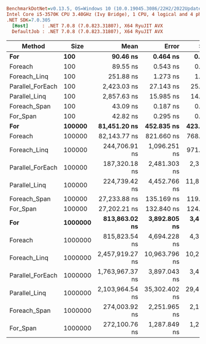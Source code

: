 ``` ini

BenchmarkDotNet=v0.13.5, OS=Windows 10 (10.0.19045.3086/22H2/2022Update)
Intel Core i5-3570K CPU 3.40GHz (Ivy Bridge), 1 CPU, 4 logical and 4 physical cores
.NET SDK=7.0.305
  [Host]     : .NET 7.0.8 (7.0.823.31807), X64 RyuJIT AVX
  DefaultJob : .NET 7.0.8 (7.0.823.31807), X64 RyuJIT AVX


```
|           Method |    Size |            Mean |         Error |        StdDev | Allocated |
|----------------- |-------- |----------------:|--------------:|--------------:|----------:|
|              **For** |     **100** |        **90.46 ns** |      **0.464 ns** |      **0.434 ns** |         **-** |
|          Foreach |     100 |        89.55 ns |      0.543 ns |      0.481 ns |         - |
|     Foreach_Linq |     100 |       251.88 ns |      1.273 ns |      1.191 ns |         - |
| Parallel_ForEach |     100 |     2,423.03 ns |     27.143 ns |     25.390 ns |    1996 B |
|    Parallel_Linq |     100 |     2,857.63 ns |     15.985 ns |     14.171 ns |    2840 B |
|     Foreach_Span |     100 |        43.09 ns |      0.187 ns |      0.175 ns |         - |
|         For_Span |     100 |        42.82 ns |      0.295 ns |      0.261 ns |         - |
|              **For** |  **100000** |    **81,451.20 ns** |    **452.835 ns** |    **423.582 ns** |         **-** |
|          Foreach |  100000 |    82,143.77 ns |    821.660 ns |    768.581 ns |         - |
|     Foreach_Linq |  100000 |   244,706.91 ns |  1,096.251 ns |    971.798 ns |         - |
| Parallel_ForEach |  100000 |   187,320.18 ns |  2,481.303 ns |  2,321.012 ns |    2236 B |
|    Parallel_Linq |  100000 |   224,739.42 ns |  4,452.766 ns | 11,885.333 ns |    2849 B |
|     Foreach_Span |  100000 |    27,233.88 ns |    135.169 ns |    119.824 ns |         - |
|         For_Span |  100000 |    27,202.21 ns |    132.840 ns |    124.259 ns |         - |
|              **For** | **1000000** |   **813,863.02 ns** |  **3,892.805 ns** |  **3,450.870 ns** |       **1 B** |
|          Foreach | 1000000 |   815,823.54 ns |  4,694.228 ns |  4,390.983 ns |       1 B |
|     Foreach_Linq | 1000000 | 2,457,919.27 ns | 10,963.796 ns | 10,255.542 ns |       2 B |
| Parallel_ForEach | 1000000 | 1,763,967.37 ns |  3,897.043 ns |  3,454.627 ns |    2249 B |
|    Parallel_Linq | 1000000 | 2,103,964.54 ns | 35,302.402 ns | 29,479.105 ns |    2884 B |
|     Foreach_Span | 1000000 |   274,003.92 ns |  2,251.965 ns |  2,106.489 ns |         - |
|         For_Span | 1000000 |   272,100.76 ns |  1,287.849 ns |  1,204.655 ns |         - |
